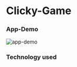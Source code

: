 # Clicky-Game


### App-Demo 
![app-demo](https://media.giphy.com/media/js6NBhYYeHC2fQ1Srz/giphy.gif)

### Technology used